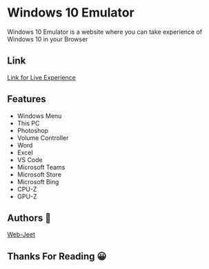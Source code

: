 
# Windows 10 Emulator

Windows 10 Emulator is a website where you can take experience of Windows 10 in your Browser


## Link 
[Link for Live Experience](https://pnxqyk08li0tls7ppnt40q-on.drv.tw/www.windows365.com/)


## Features

- Windows Menu
- This PC
- Photoshop
- Volume Controller
- Word
- Excel
- VS Code
- Microsoft Teams
- Microsoft Store
- Microsoft Bing
- CPU-Z
- GPU-Z


## Authors 👨

 [Web-Jeet](https://www.github.com/Web-Jit)


##  Thanks For Reading 😀


